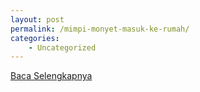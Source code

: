 ```yaml
---
layout: post
permalink: /mimpi-monyet-masuk-ke-rumah/
categories:
    - Uncategorized
---
```


[Baca Selengkapnya](/10)